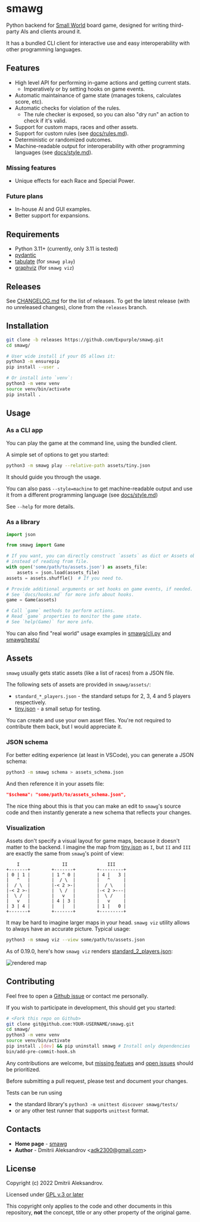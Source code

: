 # smawg

Python backend for
[Small World](https://en.m.wikipedia.org/wiki/Small_World_(board_game))
board game,
designed for writing third-party AIs and clients around it.

It has a bundled CLI client for interactive use
and easy interoperability with other programming languages.

## Features

* High level API for performing in-game actions and getting current stats.
    * Imperatively or by setting hooks on game events.
* Automatic maintainance of game state (manages tokens, calculates score, etc).
* Automatic checks for violation of the rules.
    * The rule checker is exposed, so you can also "dry run" an action to check
    if it's valid.
* Support for custom maps, races and other assets.
* Support for custom rules (see [docs/rules.md](docs/rules.md)).
* Deterministic or randomized outcomes.
* Machine-readable output for interoperability with other programming languages
    (see [docs/style.md](docs/style.md)).

### Missing features

* Unique effects for each Race and Special Power.

### Future plans

* In-house AI and GUI examples.
* Better support for expansions.

## Requirements

* Python 3.11+ (currently, only 3.11 is tested)
* [pydantic](https://github.com/pydantic/pydantic)
* [tabulate](https://github.com/astanin/python-tabulate) (for `smawg play`)
* [graphviz](https://github.com/xflr6/graphviz) (for `smawg viz`)

## Releases

See [CHANGELOG.md](./CHANGELOG.md) for the list of releases.
To get the latest release (with no unreleased changes),
clone from the `releases` branch.

## Installation

```sh
git clone -b releases https://github.com/Expurple/smawg.git
cd smawg/

# User wide install if your OS allows it:
python3 -m ensurepip
pip install --user .

# Or install into `venv`:
python3 -m venv venv
source venv/bin/activate
pip install .
```

## Usage

### As a CLI app

You can play the game at the command line, using the bundled client.

A simple set of options to get you started:

```bash
python3 -m smawg play --relative-path assets/tiny.json
```

It should guide you through the usage.

You can also pass `--style=machine` to get machine-readable output and use it
from a different programming language (see [docs/style.md](docs/style.md))

See `--help` for more details.

### As a library

```python
import json

from smawg import Game

# If you want, you can directly construct `assets` as dict or Assets object
# instead of reading from file.
with open('some/path/to/assets.json') as assets_file:
    assets = json.load(assets_file)
assets = assets.shuffle()  # If you need to.

# Provide additional arguments or set hooks on game events, if needed.
# See `docs/hooks.md` for more info about hooks.
game = Game(assets)

# Call `game` methods to perform actions.
# Read `game` properties to monitor the game state.
# See `help(Game)` for more info.
```

You can also find "real world" usage examples in
[smawg/cli.py](./smawg/cli.py) and [smawg/tests/](./smawg/tests/)

## Assets

`smawg` usually gets static assets (like a list of races) from a JSON file.

The following sets of assets are provided in `smawg/assets/`:

* `standard_*_players.json` -
    the standard setups for 2, 3, 4 and 5 players respectively.
* [tiny.json](smawg/assets/tiny.json) -
    a small setup for testing.

You can create and use your own asset files.
You're not required to contribute them back, but I would appreciate it.

### JSON schema

For better editing experience (at least in VSCode),
you can generate a JSON schema:

```sh
python3 -m smawg schema > assets_schema.json
```

And then reference it in your assets file:

```json
"$schema": "some/path/to/assets_schema.json",
```

The nice thing about this is that you can make an edit to `smawg`'s source code
and then instantly generate a new schema that reflects your changes.

### Visualization

Assets don't specify a visual layout for game maps, because it doesn't matter
to the backend. I imagine the map from [tiny.json](./smawg/assets/tiny.json) as
`I`, but `II` and `III` are exactly the same from `smawg`'s point of view:

```text
    I                II               III
+-------+        +-------+        +---------+
| 0 | 1 |        | 1 ^ 0 |        | 4 |   3 |
|   ^   |        |  / \  |        |   ^     |
|  / \  |        |-< 2 >-|        |  / \    |
|-< 2 >-|        |  \ /  |        |-< 2 >---|
|  \ /  |        |   v   |        |  \ /    |
|   v   |        | 4 | 3 |        |   v     |
| 3 | 4 |        |   |   |        | 1 |   0 |
+-------+        +-------+        +---------+
```

It may be hard to imagine larger maps in your head.
`smawg viz` utility allows to always have an accurate picture.
Typical usage:

```bash
python3 -m smawg viz --view some/path/to/assets.json
```

As of 0.19.0, here's how `smawg viz` renders
[standard_2_players.json](./smawg/assets/standard_2_players.json):

![rendered map](./docs/files/standard_2_players.png)

## Contributing

Feel free to open a
[Github issue](https://github.com/Expurple/smawg/issues/new/choose)
or contact me personally.

If you wish to participate in development, this should get you started:

```sh
# <Fork this repo on Github>
git clone git@github.com:YOUR-USERNAME/smawg.git
cd smawg/
python3 -m venv venv
source venv/bin/activate
pip install .[dev] && pip uninstall smawg # Install only dependencies
bin/add-pre-commit-hook.sh
```

Any contributions are welcome, but [missing featues](#features) and
[open issues](https://github.com/Expurple/smawg/issues) should be prioritized.

Before submitting a pull request, please test and document your changes.

Tests can be run using

* the standard library's `python3 -m unittest discover smawg/tests/`
* or any other test runner that supports `unittest` format.

## Contacts

* **Home page** - [smawg](https://github.com/expurple/smawg)
* **Author** - Dmitrii Aleksandrov <adk2300@gmail.com\>

## License

Copyright (c) 2022 Dmitrii Aleksandrov.

Licensed under [GPL v.3 or later](./LICENSE)

This copyright only applies to the code and other documents in this repository,
**not** the concept, title or any other property of the original game.
